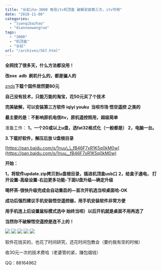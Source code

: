 ```yaml
---
title: "长虹iho-3000 电信itv机顶盒 破解安装第三方，itv可用"
date: "2018-11-08"
categories: 
  - "luanqibazhao"
  - "diannaowangruo"
tags: 
  - "3000"
  - "机顶盒"
  - "长虹"
url: "/archives/567.html"
---
```


**全网找了很多天，什么方法都没用！**

**改exe  adb  刷机什么的，都是骗人的**

[znds](#)**下载个固件居然要80元**

**自己没有技术，只能万能的淘宝，花50元买了个技术**

**完美破解，可以安装第三方软件 iqiyi youku  当呗市场 悟空遥控 之类的**

**最主要的是：不影响原机电信itv，原机遥控照用，超级简单**

准备工作： **1，一个2G或以上u盘，选fat32格式化（一般都是）** **2，电脑一台。**

**3.下载好软件，解压后放 U盘根目录**

[](https://pan.baidu.com/s/1nuu__fB46F7xR1K5q0kM0w)[https://pan.baidu.com/s/1nuu\_\_fB46F7xR1K5q0kM0w](https://pan.baidu.com/s/1nuu__fB46F7xR1K5q0kM0w)

**开始：**

**1，将软件update.zip拷贝到u盘根目录，插进机顶盒usb口** **2，给盒子通电， 打开设置-高级设置-右边更多功能-下面U盘升级—确定升级**

**喝杯茶-很快升级完成会自动重启的—首次开机选当呗桌面哈-OK**

**成功后强烈建议手机安装悟空遥控器，用手机安装软件非常方便**

**用手机连上后设置鼠标模式选中 始终当呗）以后开机就是桌面不用再选了**

**当然你不破解悟空遥控是连不上的！**

![](http://img-cloud.zhoujie218.top/wp-content/uploads/2018/11/1-225x300.jpg) ![](http://img-cloud.zhoujie218.top/wp-content/uploads/2018/11/2-225x300.jpg) ![](http://img-cloud.zhoujie218.top/wp-content/uploads/2018/11/3-300x225.jpg) ![](http://img-cloud.zhoujie218.top/wp-content/uploads/2018/11/4-300x225.jpg) ![](http://img-cloud.zhoujie218.top/wp-content/uploads/2018/11/5-300x225.jpg)

软件花钱买的，也花了时间研究，还花时间包教会（要约我有空的时候）

收30元一次的技术费哈（老婆管的紧，赚包烟钱）

QQ：88164962
